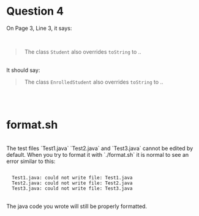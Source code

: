 # Question 4

On Page 3, Line 3, it says:

<br>
<blockquote>
&nbsp;&nbsp;The class <code>Student</code> also overrides <code>toString</code> to ..
</blockquote> 
<br>
It should say:
<br>
<blockquote>
&nbsp;&nbsp;The class <code>EnrolledStudent</code> also overrides <code>toString</code> to ..
</blockquote> 
<br>
<br>

# format.sh
<br>
The test files `Test1.java` `Test2.java` and `Test3.java` cannot be edited by default.  When you try to format it with `./format.sh` it is normal to see an error similar to this:

```

  Test1.java: could not write file: Test1.java
  Test2.java: could not write file: Test2.java
  Test3.java: could not write file: Test3.java

```
<br>
The java code you wrote will still be properly formatted.
